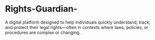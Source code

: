 # Rights-Guardian-
A digital platform designed to help individuals quickly understand, track, and protect their legal rights—often in contexts where laws, policies, or procedures are complex or changing.
